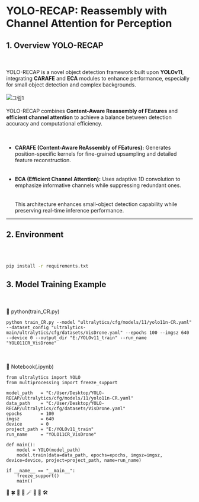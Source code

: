 # YOLO-RECAP: Reassembly with Channel Attention for Perception

## 1. Overview YOLO-RECAP
<br><br>
YOLO-RECAP is a novel object detection framework built upon **YOLOv11**, integrating **CARAFE** and **ECA** modules to enhance performance, especially for small object detection and complex backgrounds.
<br><br>
![그림1](https://github.com/user-attachments/assets/d9db2e55-4bb7-4fac-a25e-38529d3fc081)
<br><br>
YOLO-RECAP combines **Content-Aware Reassembly of FEatures** and **efficient channel attention** to achieve a balance between detection accuracy and computational efficiency.  
<br><br>
- **CARAFE (Content-Aware ReAssembly of FEatures):** Generates position-specific kernels for fine-grained upsampling and detailed feature reconstruction.  
<br><br>
- **ECA (Efficient Channel Attention):** Uses adaptive 1D convolution to emphasize informative channels while suppressing redundant ones.  
<br><br>
This architecture enhances small-object detection capability while preserving real-time inference performance.

---

## 2. Environment
<br><br>
```bash
pip install -r requirements.txt
```

## 3. Model Training Example
<br><br>
🚀 python(train_CR.py)
```
python train_CR.py --model "ultralytics/cfg/models/11/yolo11n-CR.yaml" --dataset_config "ultralytics-main/ultralytics/cfg/datasets/VisDrone.yaml" --epochs 100 --imgsz 640 --device 0 --output_dir "E:/YOLOv11_train" --run_name "YOLO11CR_VisDrone"
```   
<br><br>
🚀 Notebook(.ipynb)
```
from ultralytics import YOLO
from multiprocessing import freeze_support

model_path   = "C:/User/Desktop/YOLO-RECAP/ultralytics/cfg/models/11/yolo11n-CR.yaml"
data_path    = "C:/User/Desktop/YOLO-RECAP/ultralytics/cfg/datasets/VisDrone.yaml"
epochs       = 100
imgsz        = 640
device       = 0
project_path = "E:/YOLOv11_train"
run_name     = "YOLO11CR_VisDrone"

def main():
    model = YOLO(model_path)
    model.train(data=data_path, epochs=epochs, imgsz=imgsz, device=device, project=project_path, name=run_name)

if __name__ == "__main__":
    freeze_support()  
    main()
```
🌸 🍀 🌷 🧸 🪄 🦾 💪 🛠️
